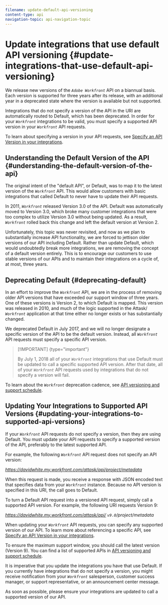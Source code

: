 ```yaml
---
filename: update-default-api-versioning
content-type: api
navigation-topic: api-navigation-topic
---
```




# Update integrations that use default API versioning {#update-integrations-that-use-default-api-versioning}

We release new versions of the *`Adobe Workfront`* API on a biannual basis. Each version is supported for three years after its release, with an additional year in a deprecated state where the version is available but not supported.


Integrations that do not specify a version of the API in the URI are automatically routed to Default, which has been deprecated. In order for your *`Workfront`* integrations to be valid, you must specify a supported API version in your *`Workfront`* API requests.


To learn about specifying a version in your API requests, see [Specify an API Version in your integrations](specify-api-version-integrations.md).


## Understanding the Default Version of the API {#understanding-the-default-version-of-the-api}

The original intent of the "default API", or Default, was to map it to the latest version of the *`Workfront`* API. This would allow customers with basic integrations that called Default to never have to update their API requests.&nbsp;


In 2011, *`Workfront`* released Version 3.0 of the API. Default was automatically moved to Version 3.0, which broke many customer integrations that were too complex to utilize Version 3.0 without being updated. As a result, *`Workfront`* rolled back this change and left the default version at Version 2.


Unfortunately, this topic was never revisited, and now as we plan to substantially increase API functionality, we are forced to jettison older versions of our API including Default. Rather than update Default, which would undoubtedly break more integrations, we are removing the concept of a default version entirely. This is to encourage our customers to use stable versions of our APIs and to maintain their integrations on a cycle of, at most, three years.&nbsp;&nbsp;


## Deprecating Default {#deprecating-default}

In an effort to improve the *`Workfront`* API, we are in the process of removing older API versions that have exceeded our support window of three years. One of these versions is Version 2, to which Default is mapped. This version was released in 2010, and much of the logic supported in the Attask/ *`Workfront`* application at that time either no longer exists or has substantially changed.


We deprecated Default in July 2017, and we will no longer designate a specific version of the API to be the default version. Instead, all *`Workfront`* API requests must specify a specific API version.


>[!IMPORTANT] {type="important"}
>
>By July 1, 2018 all of your *`Workfront`* integrations that use Default must be updated to call a specific supported API version. After that date, all of your *`Workfront`* API requests used by integrations that do not specify a version will fail.


To learn about the *`Workfront`* deprecation cadence, see [API versioning and support schedule](api-version-support-schedule.md).


## Updating Your Integrations to Supported API Versions {#updating-your-integrations-to-supported-api-versions}

If your *`Workfront`* API requests do not specify a version, then they are using Default. You must update your API requests to specify a supported version of the API, preferably to the latest supported API.


For example, the following *`Workfront`* API request does not specify an API version:


*https://davidwhite.my.workfront.com/attask/api/project/metadata* 


When this request is made, you receive a response with JSON encoded text that specifies data from your *`Workfront`* instance.&nbsp;Because no API version is specified in this&nbsp;URI, the call goes to Default.&nbsp;


To turn a Default API request into a versioned API request, simply call a supported API version. For example, the following URI requests Version 9:


*https://davidwhite.my.workfront.com/attask/api/ `v9.0`/project/metadata*   



When updating your *`Workfront`* API requests, you can specify any supported version of our API. To learn more about referencing a specific API, see [Specify an API Version in your integrations](specify-api-version-integrations.md).


To ensure the maximum support window, you should call the latest version (Version 9). You can find a list of supported APIs in [API versioning and support schedule](api-version-support-schedule.md).


It is imperative that you update the integrations you have that use Default. If you currently have integrations that do not specify a version, you might receive notification from your *`Workfront`* salesperson, customer success manager, or support representative, or an announcement center message.


As soon as possible, please ensure your integrations are updated to call a supported version of our API.&nbsp;
